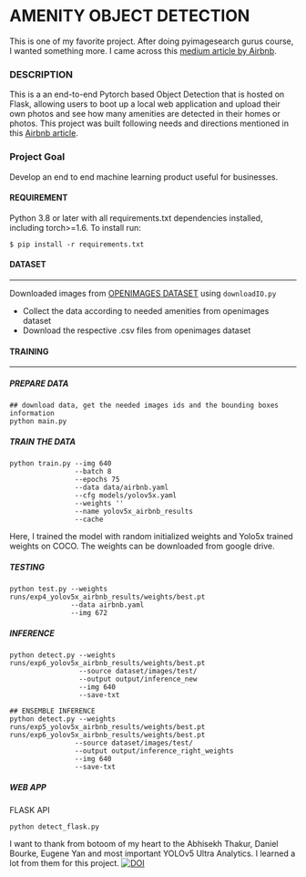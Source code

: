 # AMENITY OBJECT DETECTION
This is one of my favorite project. After doing pyimagesearch gurus course, I wanted something more. 
I came across this [medium article by Airbnb](https://medium.com/airbnb-engineering/amenity-detection-and-beyond-new-frontiers-of-computer-vision-at-airbnb-144a4441b72e). 

### DESCRIPTION
This is a an end-to-end Pytorch based Object Detection that is hosted on Flask, allowing users to boot up a local web application and upload their own photos and see how many amenities are detected in their homes or photos. This project was built following needs and directions mentioned in this [Airbnb article](https://medium.com/airbnb-engineering/amenity-detection-and-beyond-new-frontiers-of-computer-vision-at-airbnb-144a4441b72e). 


### Project Goal
Develop an end to end machine learning product useful for businesses. 

#### REQUIREMENT
Python 3.8 or later with all requirements.txt dependencies installed, including torch>=1.6. To install run:

```$ pip install -r requirements.txt```


#### DATASET
- - - - - - -
Downloaded images from [OPENIMAGES DATASET](https://storage.googleapis.com/openimages/web/index.html) using ```downloadIO.py```
  * Collect the data according to needed amenities from openimages dataset
  * Download the respective .csv files from openimages dataset

#### TRAINING 
- - - - - - -
##### PREPARE DATA
```
## download data, get the needed images ids and the bounding boxes information
python main.py
```
##### TRAIN THE DATA
```
python train.py --img 640 
                --batch 8 
                --epochs 75 
                --data data/airbnb.yaml 
                --cfg models/yolov5x.yaml 
                --weights '' 
                --name yolov5x_airbnb_results 
                --cache
```
Here, I trained the model with random initialized weights and Yolo5x trained weights on COCO. The weights can be downloaded from google drive.

##### TESTING
```
python test.py --weights runs/exp4_yolov5x_airbnb_results/weights/best.pt 
               --data airbnb.yaml 
               --img 672
```

##### INFERENCE
```
python detect.py --weights runs/exp6_yolov5x_airbnb_results/weights/best.pt 
                 --source dataset/images/test/ 
                 --output output/inference_new 
                 --img 640 
                 --save-txt

## ENSEMBLE INFERENCE               
python detect.py --weights runs/exp5_yolov5x_airbnb_results/weights/best.pt runs/exp6_yolov5x_airbnb_results/weights/best.pt 
                --source dataset/images/test/ 
                --output output/inference_right_weights 
                --img 640 
                --save-txt

```

##### WEB APP
FLASK API
```
python detect_flask.py
```


I want to thank from botoom of my heart to the Abhisekh Thakur, Daniel Bourke, Eugene Yan and most important YOLOv5 Ultra Analytics. I learned a lot from them for this project.
[![DOI](https://zenodo.org/badge/DOI/10.5281/zenodo.3983579.svg)](https://doi.org/10.5281/zenodo.3983579)
